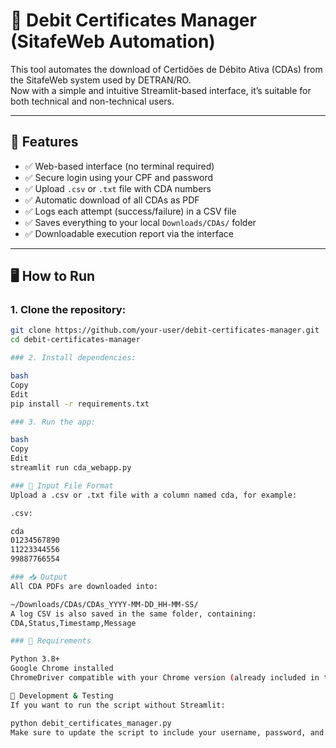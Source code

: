 # 📄 Debit Certificates Manager (SitafeWeb Automation)

This tool automates the download of Certidões de Débito Ativa (CDAs) from the SitafeWeb system used by DETRAN/RO.  
Now with a simple and intuitive Streamlit-based interface, it’s suitable for both technical and non-technical users.

---

## 🚀 Features

- ✅ Web-based interface (no terminal required)
- ✅ Secure login using your CPF and password
- ✅ Upload `.csv` or `.txt` file with CDA numbers
- ✅ Automatic download of all CDAs as PDF
- ✅ Logs each attempt (success/failure) in a CSV file
- ✅ Saves everything to your local `Downloads/CDAs/` folder
- ✅ Downloadable execution report via the interface

---

## 🖥️ How to Run

### 1. Clone the repository:
```bash
git clone https://github.com/your-user/debit-certificates-manager.git
cd debit-certificates-manager

### 2. Install dependencies:

bash
Copy
Edit
pip install -r requirements.txt

### 3. Run the app:

bash
Copy
Edit
streamlit run cda_webapp.py

### 📂 Input File Format
Upload a .csv or .txt file with a column named cda, for example:

.csv:

cda
01234567890
11223344556
99887766554

### 📥 Output
All CDA PDFs are downloaded into:

~/Downloads/CDAs/CDAs_YYYY-MM-DD_HH-MM-SS/
A log CSV is also saved in the same folder, containing:
CDA,Status,Timestamp,Message

### 📌 Requirements

Python 3.8+
Google Chrome installed
ChromeDriver compatible with your Chrome version (already included in the repository)

🧪 Development & Testing
If you want to run the script without Streamlit:

python debit_certificates_manager.py
Make sure to update the script to include your username, password, and CDA list path.